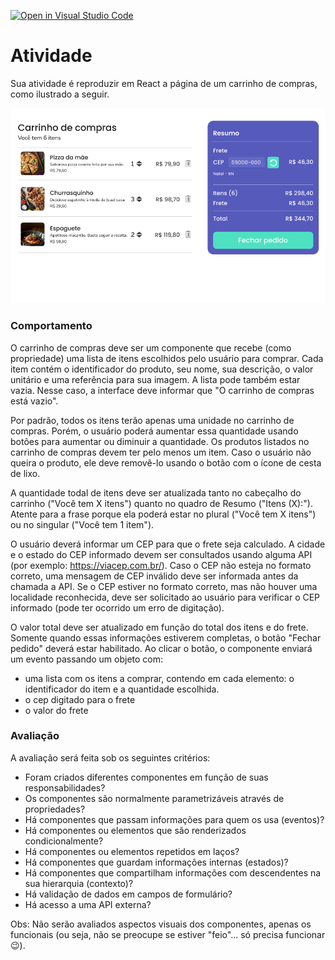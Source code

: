 [![Open in Visual Studio Code](https://classroom.github.com/assets/open-in-vscode-718a45dd9cf7e7f842a935f5ebbe5719a5e09af4491e668f4dbf3b35d5cca122.svg)](https://classroom.github.com/online_ide?assignment_repo_id=10916957&assignment_repo_type=AssignmentRepo)
# Atividade

Sua atividade é reproduzir em React a página de um carrinho de compras, como ilustrado a seguir.

![Tela](./tela.png)

### Comportamento

O carrinho de compras deve ser um componente que recebe (como propriedade) uma lista de itens escolhidos pelo usuário para comprar. Cada item contém o identificador do produto, seu nome, sua descrição, o valor unitário e uma referência para sua imagem. A lista pode também estar vazia. Nesse caso, a interface deve informar que "O carrinho de compras está vazio".

Por padrão, todos os itens terão apenas uma unidade no carrinho de compras. Porém, o usuário poderá aumentar essa quantidade usando botões para aumentar ou diminuir a quantidade. Os produtos listados no carrinho de compras devem ter pelo menos um item. Caso o usuário não queira o produto, ele deve removê-lo usando o botão com o ícone de cesta de lixo.

A quantidade todal de itens deve ser atualizada tanto no cabeçalho do carrinho ("Você tem X itens") quanto no quadro de Resumo ("Itens (X):"). Atente para a frase porque ela poderá estar no plural ("Você tem X itens") ou no singular ("Você tem 1 item").

O usuário deverá informar um CEP para que o frete seja calculado. A cidade e o estado do CEP informado devem ser consultados usando alguma API (por exemplo: https://viacep.com.br/). Caso o CEP não esteja no formato correto, uma mensagem de CEP inválido deve ser informada antes da chamada a API. Se o CEP estiver no formato correto, mas não houver uma localidade reconhecida, deve ser solicitado ao usuário para verificar o CEP informado (pode ter ocorrido um erro de digitação).

O valor total deve ser atualizado em função do total dos itens e do frete. Somente quando essas informações estiverem completas, o botão "Fechar pedido" deverá estar habilitado. Ao clicar o botão, o componente enviará um evento passando um objeto com:
* uma lista com os itens a comprar, contendo em cada elemento: o identificador do item e a quantidade escolhida.
* o cep digitado para o frete
* o valor do frete

### Avaliação

A avaliação será feita sob os seguintes critérios:
* Foram criados diferentes componentes em função de suas responsabilidades?
* Os componentes são normalmente parametrizáveis através de propriedades?
* Há componentes que passam informações para quem os usa (eventos)?
* Há componentes ou elementos que são renderizados condicionalmente?
* Há componentes ou elementos repetidos em laços?
* Há componentes que guardam informações internas (estados)?
* Há componentes que compartilham informações com descendentes na sua hierarquia (contexto)?
* Há validação de dados em campos de formulário?
* Há acesso a uma API externa?

Obs: Não serão avaliados aspectos visuais dos componentes, apenas os funcionais (ou seja, não se preocupe se estiver "feio"... só precisa funcionar 😉).
